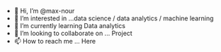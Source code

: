 - 👋 Hi, I’m @max-nour
- 👀 I’m interested in ...data science / data analytics / machine learning
- 🌱 I’m currently learning Data analytics 
- 💞️ I’m looking to collaborate on ... Project
- 📫 How to reach me ... Here 

<!---
max-nour/max-nour is a ✨ special ✨ repository because its `README.md` (this file) appears on your GitHub profile.
You can click the Preview link to take a look at your changes.
--->
